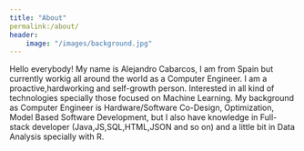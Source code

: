 ```yaml
---
title: "About"
permalink:/about/
header:
	image: "/images/background.jpg"
---	
```


Hello everybody! My name is Alejandro Cabarcos, I am from Spain but currently workig all around the world as a Computer Engineer. I am a proactive,hardworking and self-growth person. Interested in all kind of technologies specially those focused on Machine Learning. My background as Computer Engineer is Hardware/Software Co-Design, Optimization, Model Based Software Development, but I also have knowledge in Full-stack developer (Java,JS,SQL,HTML,JSON and so on) and a little bit in Data Analysis specially with R.